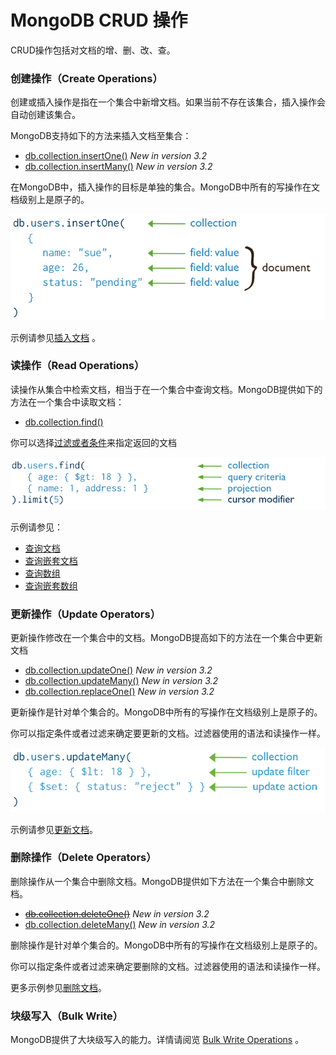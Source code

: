 # MongoDB CRUD 操作

CRUD操作包括对文档的增、删、改、查。

### 创建操作（Create Operations）

创建或插入操作是指在一个集合中新增文档。如果当前不存在该集合，插入操作会自动创建该集合。

MongoDB支持如下的方法来插入文档至集合：

* [db.collection.insertOne\(\)](https://docs.mongodb.com/manual/reference/method/db.collection.insertOne/#db.collection.insertOne) _New in version 3.2_
* [db.collection.insertMany\(\)](https://docs.mongodb.com/manual/reference/method/db.collection.insertMany/#db.collection.insertMany) _New in version 3.2_

在MongoDB中，插入操作的目标是单独的集合。MongoDB中所有的写操作在文档级别上是原子的。

![](.gitbook/assets/image%20%283%29.png)

示例请参见[插入文档](https://docs.mongodb.com/manual/tutorial/insert-documents/) 。

### 读操作（Read Operations）

读操作从集合中检索文档，相当于在一个集合中查询文档。MongoDB提供如下的方法在一个集合中读取文档：

* [db.collection.find\(\)](https://docs.mongodb.com/manual/reference/method/db.collection.find/#db.collection.find)

你可以选择[过滤或者条件](https://docs.mongodb.com/manual/tutorial/query-documents/#read-operations-query-argument)来指定返回的文档

![](.gitbook/assets/image%20%284%29.png)

示例请参见：

* [查询文档](https://docs.mongodb.com/manual/tutorial/query-documents/)
* [查询嵌套文档](https://docs.mongodb.com/manual/tutorial/query-embedded-documents/)
* [查询数组](https://docs.mongodb.com/manual/tutorial/query-arrays/)
* [查询嵌套数组](https://docs.mongodb.com/manual/tutorial/query-array-of-documents/)

### 更新操作（Update Operators）

更新操作修改在一个集合中的文档。MongoDB提高如下的方法在一个集合中更新文档

* [db.collection.updateOne\(\)](https://docs.mongodb.com/manual/reference/method/db.collection.updateOne/#db.collection.updateOne) _New in version 3.2_
* [db.collection.updateMany\(\)](https://docs.mongodb.com/manual/reference/method/db.collection.updateMany/#db.collection.updateMany) _New in version 3.2_
* [db.collection.replaceOne\(\)](https://docs.mongodb.com/manual/reference/method/db.collection.replaceOne/#db.collection.replaceOne) _New in version 3.2_

更新操作是针对单个集合的。MongoDB中所有的写操作在文档级别上是原子的。

你可以指定条件或者过滤来确定要更新的文档。过滤器使用的语法和读操作一样。

![](.gitbook/assets/image%20%285%29.png)

示例请参见[更新文档](https://docs.mongodb.com/manual/tutorial/update-documents/)。

### 删除操作（Delete Operators）

删除操作从一个集合中删除文档。MongoDB提供如下方法在一个集合中删除文档。

* [~~db.collection.deleteOne\(\)~~](https://docs.mongodb.com/manual/reference/method/db.collection.deleteOne/#db.collection.deleteOne) _New in version 3.2_
* [db.collection.deleteMany\(\)](https://docs.mongodb.com/manual/reference/method/db.collection.deleteMany/#db.collection.deleteMany) _New in version 3.2_

删除操作是针对单个集合的。MongoDB中所有的写操作在文档级别上是原子的。

你可以指定条件或者过滤来确定要删除的文档。过滤器使用的语法和读操作一样。

更多示例参见[删除文档](https://docs.mongodb.com/manual/tutorial/remove-documents/)。

### 块级写入（Bulk Write）

MongoDB提供了大块级写入的能力。详情请阅览 [Bulk Write Operations](https://docs.mongodb.com/manual/core/bulk-write-operations/) 。


